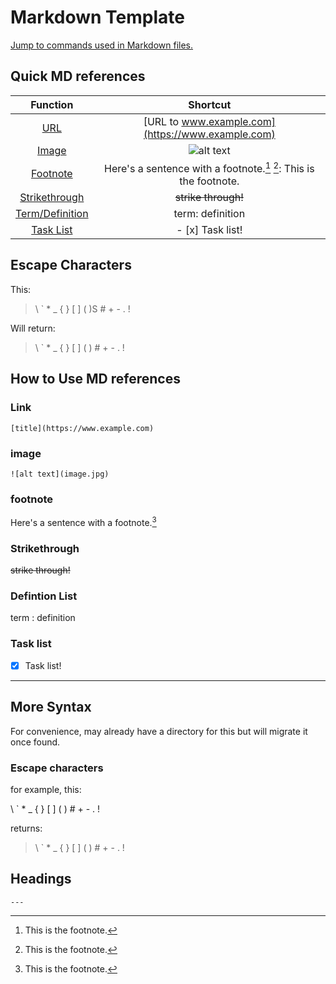 # Markdown Template

[Jump to commands used in Markdown files.](https://github.com/gil-ryan/grs-developr-operations/tree/master/DATA-PROCESSING-LANGUAGES/MARKDOWN#how-to-use-md-references)

## Quick MD references

| Function | Shortcut |
|:-:|:-:|
| [URL](https://github.com/gil-ryan/grs-developr-operations/tree/master/DATA-PROCESSING-LANGUAGES/MARKDOWN#link) | [URL to www.example.com](https://www.example.com) |
| [Image](https://github.com/gil-ryan/grs-developr-operations/tree/master/DATA-PROCESSING-LANGUAGES/MARKDOWN#image) |  ![alt text](image.jpg) |
| [Footnote](https://github.com/gil-ryan/grs-developr-operations/tree/master/DATA-PROCESSING-LANGUAGES/MARKDOWN#footnote) | Here's a sentence with a footnote.[^1] [^1]: This is the footnote.  |
| [Strikethrough](https://github.com/gil-ryan/grs-developr-operations/tree/master/DATA-PROCESSING-LANGUAGES/MARKDOWN#strikethrough) | ~~strike through!~~ |
| [Term/Definition](https://github.com/gil-ryan/grs-developr-operations/tree/master/DATA-PROCESSING-LANGUAGES/MARKDOWN#defintion-list) | term: definition |
| [Task List](https://github.com/gil-ryan/grs-developr-operations/tree/master/DATA-PROCESSING-LANGUAGES/MARKDOWN#task-list) | - [x] Task list! |

##  Escape Characters

This:

> \\ \` \* \_ \{ \} \[ \] \( \)S \# \+ \- \. \!

Will return:

> \ ` * _ { } [ ] ( ) # + - . !

## How to Use MD references

### Link

```
[title](https://www.example.com)
```

### image

```
![alt text](image.jpg)
```

### footnote

Here's a sentence with a footnote.[^1]

[^1]: This is the footnote. 

### Strikethrough

~~strike through!~~

### Defintion List

term
: definition

### Task list

- [x] Task list!

---

## More Syntax

For convenience, may already have a directory for this but will migrate it once found.

### Escape characters

for example, this:

\\ \` \* \_ \{ \} \[ \] \( \) \# \+ \- \. \!

returns:

> \ ` * _ { } [ ] ( ) # + - . !

## Headings

```
---
```